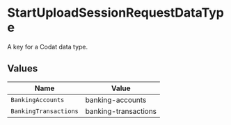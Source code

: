 # StartUploadSessionRequestDataType

A key for a Codat data type.


## Values

| Name                  | Value                 |
| --------------------- | --------------------- |
| `BankingAccounts`     | banking-accounts      |
| `BankingTransactions` | banking-transactions  |